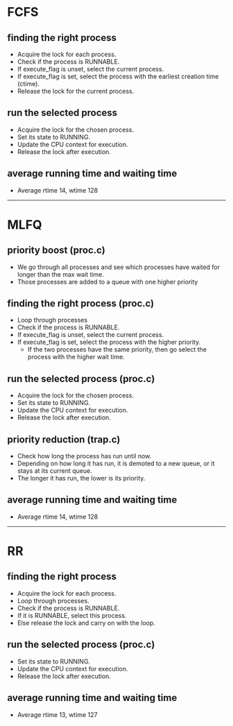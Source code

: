 # FCFS

## finding the right process

- Acquire the lock for each process.
- Check if the process is RUNNABLE.
- If execute_flag is unset, select the current process.
- If execute_flag is set, select the process with the earliest creation time (ctime).
- Release the lock for the current process.

## run the selected process

- Acquire the lock for the chosen process.
- Set its state to RUNNING.
- Update the CPU context for execution.
- Release the lock after execution.

## average running time and waiting time

- Average rtime 14, wtime 128

---

# MLFQ

## priority boost (proc.c)

- We go through all processes and see which processes have waited for longer than the max wait time.
- Those processes are added to a queue with one higher priority

## finding the right process (proc.c)

- Loop through processes
- Check if the process is RUNNABLE.
- If execute_flag is unset, select the current process.
- If execute_flag is set, select the process with the higher priority.
  - If the two processes have the same priority, then go select the process with the higher wait time.

## run the selected process (proc.c)

- Acquire the lock for the chosen process.
- Set its state to RUNNING.
- Update the CPU context for execution.
- Release the lock after execution.

## priority reduction (trap.c)

- Check how long the process has run until now.
- Depending on how long it has run, it is demoted to a new queue, or it stays at its current queue.
- The longer it has run, the lower is its priority.

## average running time and waiting time

- Average rtime 14, wtime 128

---

# RR

## finding the right process

- Acquire the lock for each process.
- Loop through processes.
- Check if the process is RUNNABLE.
- If it is RUNNABLE, select this process.
- Else release the lock and carry on with the loop.

## run the selected process (proc.c)

- Set its state to RUNNING.
- Update the CPU context for execution.
- Release the lock after execution.

## average running time and waiting time

- Average rtime 13, wtime 127
